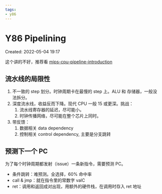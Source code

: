 ```yaml
---
tags:
- y86
---
```


# Y86 Pipelining

Created: 2022-05-04 19:17

这个讲的不好，推荐看 [mips-cpu-pipeline-introduction](mips-cpu-pipeline-introduction.md)

## 流水线的局限性

1. 不一致的 step 划分。时钟周期卡在最慢的 step 上。ALU 和 存储器，一般没法拆分。
2. 深度流水线，收益反而下降。现代 CPU 一般 15 或更深。挑战：
	1. 流水线寄存器的延迟，尽可能小。
	2. 时钟传播网络，尽可能在整个芯片上同时。
3. 带反馈：
	1. 数据相关 data dependency
	2. 控制相关 control dependency, 主要是分支跳转

## 预测下一个 PC

为了每个时钟周期都发射（issue）一条新指令，需要预测 PC。

- 条件跳转：难预测。全选择，60% 命中率
- call & jmp：就在指令里的常数字 valC
- ret：调用和返回成对出现，用额外的硬件栈，在调用时存入 ret 地址
